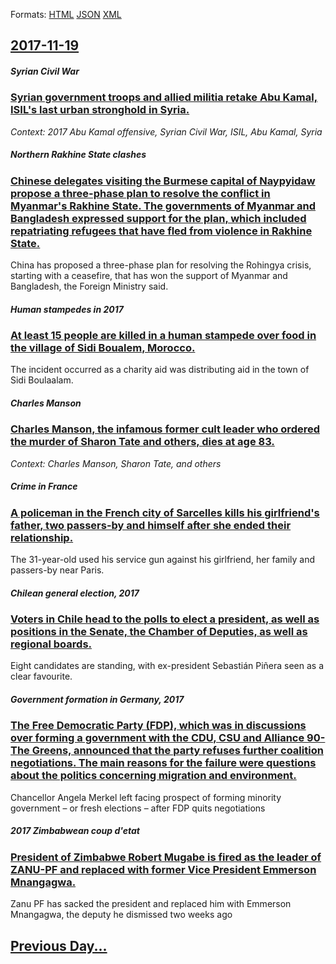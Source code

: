 
Formats: [HTML](2017/11/19/index.html)  [JSON](2017/11/19/index.json)  [XML](2017/11/19/index.xml)  

## [2017-11-19](/news/2017/11/19/index.md)

##### Syrian Civil War
### [Syrian government troops and allied militia retake Abu Kamal, ISIL's last urban stronghold in Syria. ](/news/2017/11/19/syrian-government-troops-and-allied-militia-retake-abu-kamal-isil-s-last-urban-stronghold-in-syria.md)
_Context: 2017 Abu Kamal offensive, Syrian Civil War, ISIL, Abu Kamal, Syria_

##### Northern Rakhine State clashes
### [Chinese delegates visiting the Burmese capital of Naypyidaw propose a three-phase plan to resolve the conflict in Myanmar's Rakhine State. The governments of Myanmar and Bangladesh expressed support for the plan, which included repatriating refugees that have fled from violence in Rakhine State. ](/news/2017/11/19/chinese-delegates-visiting-the-burmese-capital-of-naypyidaw-propose-a-three-phase-plan-to-resolve-the-conflict-in-myanmar-s-rakhine-state-t.md)
China has proposed a three-phase plan for resolving the Rohingya crisis, starting with a ceasefire, that has won the support of Myanmar and Bangladesh, the Foreign Ministry said.

##### Human stampedes in 2017
### [At least 15 people are killed in a human stampede over food in the village of Sidi Boualem, Morocco. ](/news/2017/11/19/at-least-15-people-are-killed-in-a-human-stampede-over-food-in-the-village-of-sidi-boualem-morocco.md)
The incident occurred as a charity aid was distributing aid in the town of Sidi Boulaalam.

##### Charles Manson
### [Charles Manson, the infamous former cult leader who ordered the murder of Sharon Tate and others, dies at age 83. ](/news/2017/11/19/charles-manson-the-infamous-former-cult-leader-who-ordered-the-murder-of-sharon-tate-and-others-dies-at-age-83.md)
_Context: Charles Manson, Sharon Tate, and others_

##### Crime in France
### [A policeman in the French city of Sarcelles kills his girlfriend's father, two passers-by and himself after she ended their relationship. ](/news/2017/11/19/a-policeman-in-the-french-city-of-sarcelles-kills-his-girlfriend-s-father-two-passers-by-and-himself-after-she-ended-their-relationship.md)
The 31-year-old used his service gun against his girlfriend, her family and passers-by near Paris.

##### Chilean general election, 2017
### [Voters in Chile head to the polls to elect a president, as well as positions in the Senate, the Chamber of Deputies, as well as regional boards. ](/news/2017/11/19/voters-in-chile-head-to-the-polls-to-elect-a-president-as-well-as-positions-in-the-senate-the-chamber-of-deputies-as-well-as-regional-boa.md)
Eight candidates are standing, with ex-president Sebastián Piñera seen as a clear favourite.

##### Government formation in Germany, 2017
### [The Free Democratic Party (FDP), which was in discussions over forming a government with the CDU, CSU and Alliance 90-The Greens, announced that the party refuses further coalition negotiations. The main reasons for the failure were questions about the politics concerning migration and environment. ](/news/2017/11/19/the-free-democratic-party-fdp-which-was-in-discussions-over-forming-a-government-with-the-cdu-csu-and-alliance-90-the-greens-announced.md)
Chancellor Angela Merkel left facing prospect of forming minority government – or fresh elections – after FDP quits negotiations

##### 2017 Zimbabwean coup d'etat
### [President of Zimbabwe Robert Mugabe is fired as the leader of ZANU-PF and replaced with former Vice President Emmerson Mnangagwa. ](/news/2017/11/19/president-of-zimbabwe-robert-mugabe-is-fired-as-the-leader-of-zanuapf-and-replaced-with-former-vice-president-emmerson-mnangagwa.md)
Zanu PF has sacked the president and replaced him with Emmerson Mnangagwa, the deputy he dismissed two weeks ago

## [Previous Day...](/news/2017/11/18/index.md)

